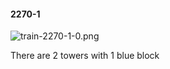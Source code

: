 #### 2270-1
![train-2270-1-0.png](https://github.com/lil-lab/nlvr/raw/master/nlvr/train/images/30/train-2270-1-0.png "train-2270-1-0.png")

There are 2 towers with 1 blue block